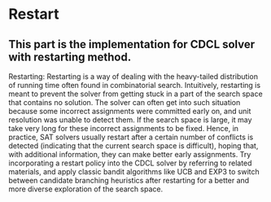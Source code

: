 # Restart
This part is the implementation for CDCL solver with restarting method.
----
Restarting: Restarting is a way of dealing with the heavy-tailed distribution of running time often found in combinatorial search. Intuitively, restarting is meant to prevent the solver from getting stuck in a part of the search space that contains no solution. The solver can often get into such situation because some incorrect assignments were committed early on, and unit resolution was unable to detect them. If the search space is large, it may take very long for these incorrect assignments to be fixed. Hence, in practice, SAT solvers usually restart after a certain number of conflicts is detected (indicating that the current search space is difficult), hoping that, with additional information, they can make better early assignments. Try incorporating a restart policy into the CDCL solver by referring to related materials, and apply classic bandit algorithms like UCB and EXP3 to switch between candidate branching heuristics after restarting for a better and more diverse exploration of the search space.